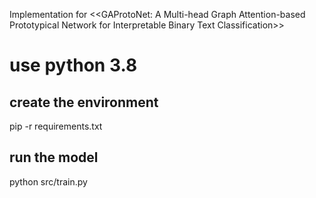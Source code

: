 Implementation for <<GAProtoNet: A Multi-head Graph Attention-based Prototypical Network for Interpretable Binary Text Classification>>

# use python 3.8
## create the environment
pip -r requirements.txt

## run the model
python src/train.py

